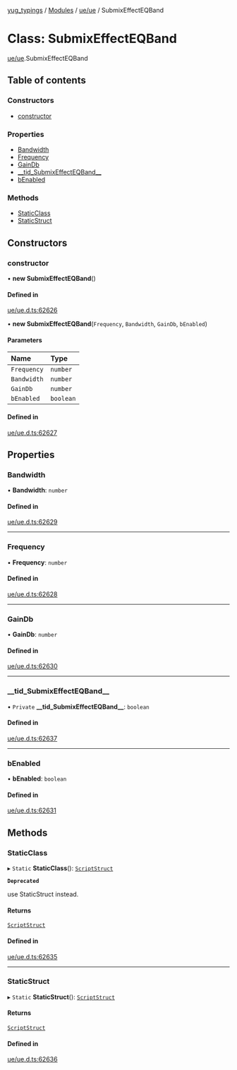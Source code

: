 [yug_typings](../README.md) / [Modules](../modules.md) / [ue/ue](../modules/ue_ue.md) / SubmixEffectEQBand

# Class: SubmixEffectEQBand

[ue/ue](../modules/ue_ue.md).SubmixEffectEQBand

## Table of contents

### Constructors

- [constructor](ue_ue.SubmixEffectEQBand.md#constructor)

### Properties

- [Bandwidth](ue_ue.SubmixEffectEQBand.md#bandwidth)
- [Frequency](ue_ue.SubmixEffectEQBand.md#frequency)
- [GainDb](ue_ue.SubmixEffectEQBand.md#gaindb)
- [\_\_tid\_SubmixEffectEQBand\_\_](ue_ue.SubmixEffectEQBand.md#__tid_submixeffecteqband__)
- [bEnabled](ue_ue.SubmixEffectEQBand.md#benabled)

### Methods

- [StaticClass](ue_ue.SubmixEffectEQBand.md#staticclass)
- [StaticStruct](ue_ue.SubmixEffectEQBand.md#staticstruct)

## Constructors

### constructor

• **new SubmixEffectEQBand**()

#### Defined in

[ue/ue.d.ts:62626](https://github.com/YugMetaverse/yug_typings/blob/25cad34/ue/ue.d.ts#L62626)

• **new SubmixEffectEQBand**(`Frequency`, `Bandwidth`, `GainDb`, `bEnabled`)

#### Parameters

| Name | Type |
| :------ | :------ |
| `Frequency` | `number` |
| `Bandwidth` | `number` |
| `GainDb` | `number` |
| `bEnabled` | `boolean` |

#### Defined in

[ue/ue.d.ts:62627](https://github.com/YugMetaverse/yug_typings/blob/25cad34/ue/ue.d.ts#L62627)

## Properties

### Bandwidth

• **Bandwidth**: `number`

#### Defined in

[ue/ue.d.ts:62629](https://github.com/YugMetaverse/yug_typings/blob/25cad34/ue/ue.d.ts#L62629)

___

### Frequency

• **Frequency**: `number`

#### Defined in

[ue/ue.d.ts:62628](https://github.com/YugMetaverse/yug_typings/blob/25cad34/ue/ue.d.ts#L62628)

___

### GainDb

• **GainDb**: `number`

#### Defined in

[ue/ue.d.ts:62630](https://github.com/YugMetaverse/yug_typings/blob/25cad34/ue/ue.d.ts#L62630)

___

### \_\_tid\_SubmixEffectEQBand\_\_

• `Private` **\_\_tid\_SubmixEffectEQBand\_\_**: `boolean`

#### Defined in

[ue/ue.d.ts:62637](https://github.com/YugMetaverse/yug_typings/blob/25cad34/ue/ue.d.ts#L62637)

___

### bEnabled

• **bEnabled**: `boolean`

#### Defined in

[ue/ue.d.ts:62631](https://github.com/YugMetaverse/yug_typings/blob/25cad34/ue/ue.d.ts#L62631)

## Methods

### StaticClass

▸ `Static` **StaticClass**(): [`ScriptStruct`](ue_ue.ScriptStruct.md)

**`Deprecated`**

use StaticStruct instead.

#### Returns

[`ScriptStruct`](ue_ue.ScriptStruct.md)

#### Defined in

[ue/ue.d.ts:62635](https://github.com/YugMetaverse/yug_typings/blob/25cad34/ue/ue.d.ts#L62635)

___

### StaticStruct

▸ `Static` **StaticStruct**(): [`ScriptStruct`](ue_ue.ScriptStruct.md)

#### Returns

[`ScriptStruct`](ue_ue.ScriptStruct.md)

#### Defined in

[ue/ue.d.ts:62636](https://github.com/YugMetaverse/yug_typings/blob/25cad34/ue/ue.d.ts#L62636)
